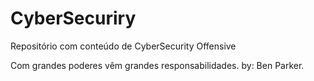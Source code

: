 # CyberSecuriry
Repositório com conteúdo de CyberSecurity Offensive

Com grandes poderes vêm grandes responsabilidades. by: Ben Parker.
